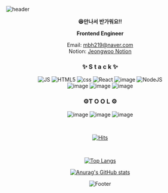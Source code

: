 <!--
**MoonjeongWoo/Moonjeongwoo** is a ✨ _special_ ✨ repository because its `README.md` (this file) appears on your GitHub profile.

Here are some ideas to get you started:

- 🔭 I’m currently working on ...
- 🌱 I’m currently learning ...
- 👯 I’m looking to collaborate on ...
- 🤔 I’m looking for help with ...
- 💬 Ask me about ...
- 📫 How to reach me: ...
- 😄 Pronouns: ...
- ⚡ Fun fact: ...
  -->

![header](https://capsule-render.vercel.app/api?type=waving&color=gradient&height=300&section=header&text=jeongWoo%20Moon🎨&fontSize=90)



<div align=center>
  
<strong>😆만나서 반가워요!!</strong>
  
**Frontend Engineer**

Email: mbh219@naver.com <br>
Notion: [Jeongwoo Notion](https://www.notion.so/moonjeongwoo/JW-s-notion-4b964b567dfb4129b73ce4fcf363a3c3)
  
  
<h3> ✨ S t a c k ✨ </h3> 

![JS](https://img.shields.io/badge/JavaScript-F7DF1E?style=flat-square&logo=JavaScript&logoColor=black) ![HTML5](https://img.shields.io/badge/HTML5-E34F26?style=flat-square&logo=HTML5&logoColor=white) ![css](https://img.shields.io/badge/CSS-1572B6?style=flat-square&logo=CSS3&logoColor=white) ![React](https://img.shields.io/badge/React-61DAFB?style=flat-square&logo=React&logoColor=white) ![image](https://user-images.githubusercontent.com/106897607/201861907-bc674c35-31a6-4aec-9bf2-81f4a0c52596.png)
![NodeJS](https://img.shields.io/badge/Node.js-339933?style=flat-square&logo=Node.js&logoColor=white)
  <br/>
![image](https://user-images.githubusercontent.com/106897607/201862262-e68dcc0c-b570-4b95-b36c-66bbaf2a538a.png)
![image](https://user-images.githubusercontent.com/106897607/201862410-8005efa4-965a-4526-bf10-82efd09f6bc8.png)
![image](https://user-images.githubusercontent.com/106897607/201863611-64bdc54e-1a5c-4254-93e8-07f6d764d73e.png)
  

<h3> ⚙️T O O L ⚙️ </h3>
  
![image](https://user-images.githubusercontent.com/106897607/201862973-a6e7f24c-73eb-4646-bcae-aa7a4aa56cd8.png)
![image](https://user-images.githubusercontent.com/106897607/201863558-92296cc2-b161-4ab3-ad32-ee616f526150.png)
![image](https://user-images.githubusercontent.com/106897607/201863711-fbfbbecc-57f6-4921-9217-25ee65fe2a4b.png)
  
  
<br>
 
[![Hits](https://hits.seeyoufarm.com/api/count/incr/badge.svg?url=https%3A%2F%2Fgithub.com%2FMoonjeongWoo%2Fhit-counter&count_bg=%23999FFA&title_bg=%23E8B4B4&icon=&icon_color=%23DE7171&title=hits&edge_flat=false)](https://hits.seeyoufarm.com)
  
<br/>
  
[![Top Langs](https://github-readme-stats.vercel.app/api/top-langs/?username=MoonjeongWoo)](https://github.com/MoonjeongWoo/github-readme-stats)


  
[![Anurag's GitHub stats](https://github-readme-stats.vercel.app/api?username=MoonjeongWoo)](https://github.com/MoonjeongWoo/github-readme-stats)

![Footer](https://capsule-render.vercel.app/api?type=waving&color=auto&height=200&section=footer)  
</div>
